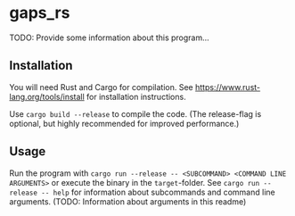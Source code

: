# gaps_rs

TODO: Provide some information about this program...

## Installation

You will need Rust and Cargo for compilation. See https://www.rust-lang.org/tools/install for installation instructions.

Use `cargo build --release` to compile the code. (The release-flag is optional, but highly recommended for improved performance.)

## Usage

Run the program with `cargo run --release -- <SUBCOMMAND> <COMMAND LINE ARGUMENTS>` or execute the binary in the `target`-folder. See `cargo run --release -- help` for information about subcommands and command line arguments. (TODO: Information about arguments in this readme)